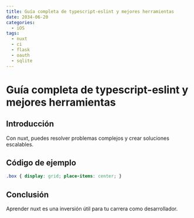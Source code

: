 ```yaml
---
title: Guía completa de typescript-eslint y mejores herramientas
date: 2034-06-20
categories:
  - iOS
tags:
  - nuxt
  - ci
  - flask
  - oauth
  - sqlite
---
```


# Guía completa de typescript-eslint y mejores herramientas

## Introducción

Con nuxt, puedes resolver problemas complejos y crear soluciones escalables.

## Código de ejemplo

```css
.box { display: grid; place-items: center; }
```

## Conclusión

Aprender nuxt es una inversión útil para tu carrera como desarrollador.